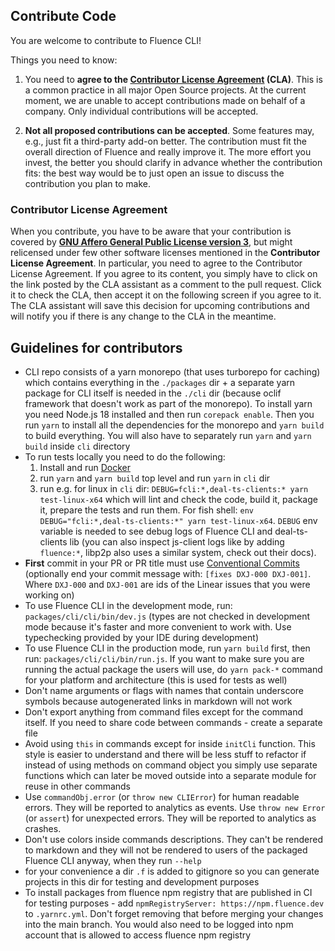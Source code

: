 ## Contribute Code

You are welcome to contribute to Fluence CLI!

Things you need to know:

1.  You need to **agree to the [Contributor License Agreement](https://gist.github.com/fluencelabs-org/3f4cbb3cc14c1c0fb9ad99d8f7316ed7) (CLA)**. This is a common practice in all major Open Source projects. At the current moment, we are unable to accept contributions made on behalf of a company. Only individual contributions will be accepted.

2.  **Not all proposed contributions can be accepted**. Some features may, e.g., just fit a third-party add-on better. The contribution must fit the overall direction of Fluence and really improve it. The more effort you invest, the better you should clarify in advance whether the contribution fits: the best way would be to just open an issue to discuss the contribution you plan to make.

### Contributor License Agreement

When you contribute, you have to be aware that your contribution is covered by **[GNU Affero General Public License version 3](../LICENSE)**, but might relicensed under few other software licenses mentioned in the **Contributor License Agreement**. In particular, you need to agree to the Contributor License Agreement. If you agree to its content, you simply have to click on the link posted by the CLA assistant as a comment to the pull request. Click it to check the CLA, then accept it on the following screen if you agree to it. The CLA assistant will save this decision for upcoming contributions and will notify you if there is any change to the CLA in the meantime.

## Guidelines for contributors

-   CLI repo consists of a yarn monorepo (that uses turborepo for caching) which contains everything in the `./packages` dir + a separate yarn package for CLI itself is needed in the `./cli` dir (because oclif framework that doesn't work as part of the monorepo). To install yarn you need Node.js 18 installed and then run `corepack enable`. Then you run `yarn` to install all the dependencies for the monorepo and `yarn build` to build everything. You will also have to separately run `yarn` and `yarn build` inside `cli` directory
-   To run tests locally you need to do the following:
    1. Install and run [Docker](https://docs.docker.com/get-docker/)
    1. run `yarn` and `yarn build` top level and run `yarn` in `cli` dir
    1. run e.g. for linux in `cli` dir: `DEBUG=fcli:*,deal-ts-clients:* yarn test-linux-x64` which will lint and check the code, build it, package it, prepare the tests and run them. For fish shell: `env DEBUG="fcli:*,deal-ts-clients:*" yarn test-linux-x64`. `DEBUG` env variable is needed to see debug logs of Fluence CLI and deal-ts-clients lib (you can also inspect js-client logs like by adding `fluence:*`, libp2p also uses a similar system, check out their docs).
-   **First** commit in your PR or PR title must use [Conventional Commits](https://www.conventionalcommits.org/) (optionally end your commit message with: `[fixes DXJ-000 DXJ-001]`. Where `DXJ-000` and `DXJ-001` are ids of the Linear issues that you were working on)
-   To use Fluence CLI in the development mode, run: `packages/cli/cli/bin/dev.js` (types are not checked in development mode because it's faster and more convenient to work with. Use typechecking provided by your IDE during development)
-   To use Fluence CLI in the production mode, run `yarn build` first, then run: `packages/cli/cli/bin/run.js`. If you want to make sure you are running the actual package the users will use, do `yarn pack-*` command for your platform and architecture (this is used for tests as well)
-   Don't name arguments or flags with names that contain underscore symbols because autogenerated links in markdown will not work
-   Don't export anything from command files except for the command itself. If you need to share code between commands - create a separate file
-   Avoid using `this` in commands except for inside `initCli` function. This style is easier to understand and there will be less stuff to refactor if instead of using methods on command object you simply use separate functions which can later be moved outside into a separate module for reuse in other commands
-   Use `commandObj.error` (or `throw new CLIError`) for human readable errors. They will be reported to analytics as events. Use `throw new Error` (or `assert`) for unexpected errors. They will be reported to analytics as crashes.
-   Don't use colors inside commands descriptions. They can't be rendered to markdown and they will not be rendered to users of the packaged Fluence CLI anyway, when they run `--help`
-   for your convenience a dir `.f` is added to gitignore so you can generate projects in this dir for testing and development purposes
-   To install packages from fluence npm registry that are published in CI for testing purposes - add `npmRegistryServer: https://npm.fluence.dev` to `.yarnrc.yml`. Don't forget removing that before merging your changes into the main branch. You would also need to be logged into npm account that is allowed to access fluence npm registry
